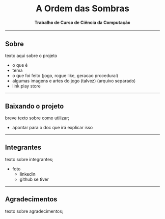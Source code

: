 <h1 align="center">A Ordem das Sombras</h1>
<h4 align="center">Trabalho de Curso de Ciência da Computação</h4>

***

## Sobre

texto aqui sobre o projeto
  - o que é
  - tema
  - o que foi feito (jogo, rogue like, geracao procedural)
  - algumas imagens e artes do jogo (talvez) (arquivo separado)
  - link play store

***

## Baixando o projeto

breve texto sobre como utilizar;

  - apontar para o doc que irá explicar isso

***

## Integrantes

texto sobre integrantes;

- foto
  - linkedin
  - github se tiver

***

## Agradecimentos

texto sobre agradecimentos;
